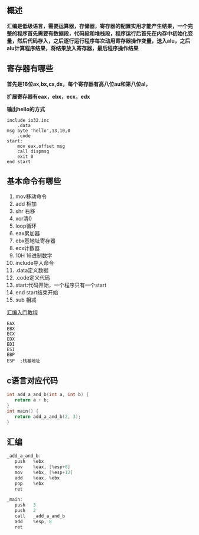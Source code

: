## 概述

**汇编是低级语言，需要运算器，存储器，寄存器的配置实用才能产生结果，一个完整的程序首先需要有数据段，代码段和堆栈段，程序运行后首先在内存中初始化变量，然后代码存入，之后逐行运行程序每次动用寄存器操作变量，送入alu，之后alu计算程序结果，将结果放入寄存器，最后程序操作结果**

## 寄存器有哪些

**首先是16位ax,bx,cx,dx，每个寄存器有高八位au和第八位al，**

**扩展寄存器有eax，ebx，ecx，edx**

**输出hello的方式**

```plaintext
include io32.inc
	.data
msg byte 'hello',13,10,0
	.code
start:
	mov eax,offset msg
	call dispmsg
	exit 0
end start
```

## 基本命令有哪些

1. mov移动命令
2. add 相加
3. shr 右移
4. xor清0
5. loop循环
6. eax累加器
7. ebx基地址寄存器
8. ecx计数器
9. 10H  16进制数字
10. include导入命令
11. .data定义数据
12. .code定义代码
13. start:代码开始，一个程序只有一个start
14. end start结束开始
15. sub 相减

[汇编入门教程](https://zhuanlan.zhihu.com/p/54890424)

```plaintext
EAX
EBX
ECX
EDX
EDI
ESI
EBP
ESP  ;栈基地址
```

## c语言对应代码

```c
int add_a_and_b(int a, int b) {
   return a + b;
}
int main() {
   return add_a_and_b(2, 3);
}
```

## 汇编

```c
_add_a_and_b:
   push   %ebx
   mov    %eax, [%esp+8] 
   mov    %ebx, [%esp+12]
   add    %eax, %ebx 
   pop    %ebx 
   ret  

_main:
   push   3
   push   2
   call   _add_a_and_b 
   add    %esp, 8
   ret
```

```

```
